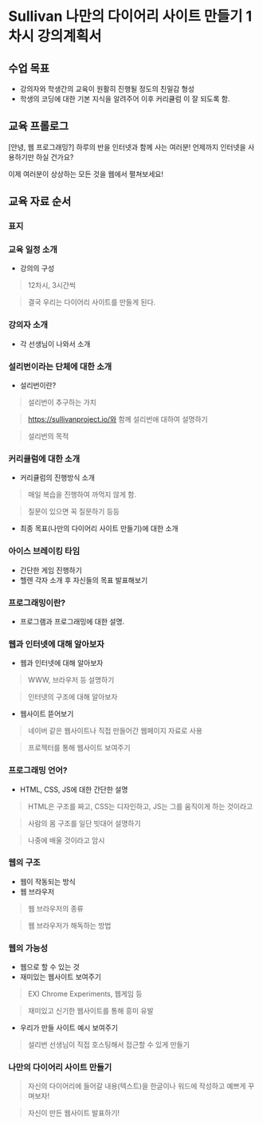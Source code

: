 # Sullivan 나만의 다이어리 사이트 만들기 1차시 강의계획서

## 수업 목표

 - 강의자와 학생간의 교육이 원활히 진행될 정도의 친밀감 형성
 - 학생의 코딩에 대한 기본 지식을 알려주어 이후 커리큘럼 이 잘 되도록 함.

## 교육 프롤로그

[안녕, 웹 프로그래밍?]
하루의 반을 인터넷과 함께 사는 여러분!
언제까지 인터넷을 사용하기만 하실 건가요?

이제 여러분이 상상하는 모든 것을 웹에서 펼쳐보세요!

## 교육 자료 순서

### 표지

### 교육 일정 소개
* 강의의 구성
 > 12차시, 3시간씩

 > 결국 우리는 다이어리 사이트를 만들게 된다.

### 강의자 소개
* 각 선생님이 나와서 소개

### 설리번이라는 단체에 대한 소개

* 설리번이란?
 > 설리번이 추구하는 가치

 > https://sullivanproject.io/와 함께 설리번애 대하여 설명하기

 > 설리번의 목적

### 커리큘럼에 대한 소개

 * 커리큘럼의 진행방식 소개
 > 매일 복습을 진행하여 까먹지 않게 함.

 > 질문이 있으면 꼭 질문하기 등등

 * 최종 목표(나만의 다이어리 사이트 만들기)에 대한 소개

### 아이스 브레이킹 타임

 * 간단한 게임 진행하기
 * 헬렌 각자 소개 후 자신들의 목표 발표해보기

### 프로그래밍이란?

 * 프로그램과 프로그래밍에 대한 설명.

### 웹과 인터넷에 대해 알아보자

* 웹과 인터넷에 대해 알아보자
 > WWW, 브라우저 등 설명하기

 > 인터넷의 구조에 대해 알아보자

* 웹사이트 뜯어보기
 > 네이버 같은 웹사이트나 직접 만들어간 웹페이지 자료로 사용

 > 프로젝터를 통해 웹사이트 보여주기

### 프로그래밍 언어?

* HTML, CSS, JS에 대한 간단한 설명
 > HTML은 구조를 짜고, CSS는 디자인하고, JS는 그를 움직이게 하는 것이라고

 > 사람의 몸 구조를 일단 빗대어 설명하기

 > 나중에 배울 것이라고 암시

### 웹의 구조

* 웹이 작동되는 방식
* 웹 브라우저
 > 웹 브라우저의 종류

 > 웹 브라우저가 해독하는 방법

### 웹의 가능성
* 웹으로 할 수 있는 것
* 재미있는 웹사이트 보여주기
 >  EX) Chrome Experiments, 웹게임 등

 >  재미있고 신기한 웹사이트를 통해 흥미 유발

* 우리가 만들 사이트 예시 보여주기
 > 설리번 선생님이 직접 호스팅해서 접근할 수 있게 만들기

### 나만의 다이어리 사이트 만들기
 > 자신의 다이어리에 들어갈 내용(텍스트)을 한글이나 워드에 작성하고 예쁘게 꾸며보자!

 > 자신이 만든 웹사이트 발표하기!
